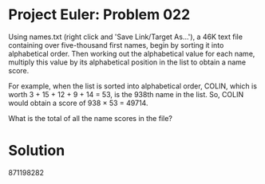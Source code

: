 Project Euler: Problem 022
============================
Using names.txt (right click and 'Save Link/Target As...'), a 46K text file
containing over five-thousand first names, begin by sorting it into alphabetical
order. Then working out the alphabetical value for each name, multiply this value
by its alphabetical position in the list to obtain a name score.

For example, when the list is sorted into alphabetical order, COLIN, which is worth
3 + 15 + 12 + 9 + 14 = 53, is the 938th name in the list.
So, COLIN would obtain a score of 938 × 53 = 49714.

What is the total of all the name scores in the file?

Solution
============================
871198282
